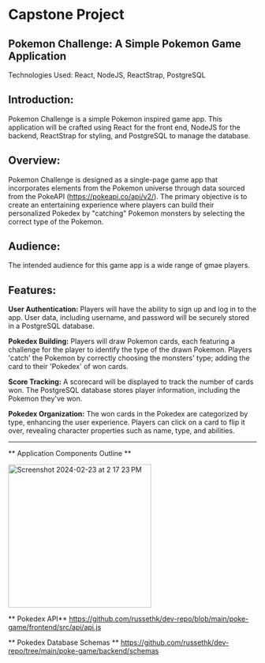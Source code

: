 # Capstone Project 

## Pokemon Challenge: A Simple Pokemon Game Application  ##
Technologies Used: React, NodeJS, ReactStrap, PostgreSQL

## Introduction:
Pokemon Challenge is a simple Pokemon inspired game app. This application will be crafted using React for the front end, NodeJS for the backend, ReactStrap for styling, and PostgreSQL to manage the database.

## Overview:
Pokemon Challenge is designed as a single-page game app that incorporates elements from the Pokemon universe through data sourced from the PokeAPI (https://pokeapi.co/api/v2/). The primary objective is to create an entertaining experience where players can build their personalized Pokedex by "catching" Pokemon monsters by selecting the correct type of the Pokemon. 

## Audience:
The intended audience for this game app is a wide range of gmae players. 
## Features:

**User Authentication:**
Players will have the ability to sign up and log in to the app.
User data, including username, and password will be securely stored in a PostgreSQL database.

**Pokedex Building:**
Players will draw Pokemon cards, each featuring a challenge for the player to identify the type of the drawn Pokemon.
Players 'catch' the Pokemon by correctly choosing the monsters' type; adding the card to their 'Pokedex' of won cards.

**Score Tracking:**
A scorecard will be displayed to track the number of cards won.
The PostgreSQL database stores player information, including the Pokemon they've won.

**Pokedex Organization:**
The won cards in the Pokedex are categorized by type, enhancing the user experience.
Players can click on a card to flip it over, revealing character properties such as name, type, and abilities.

------------------------------------------------------------

** Application Components Outline ** 


<img width="290" alt="Screenshot 2024-02-23 at 2 17 23 PM" src="https://github.com/krusseth-designs/capstone/assets/66326669/9ca2e996-57f5-4457-af7b-865035be5018">




** Pokedex API**
https://github.com/russethk/dev-repo/blob/main/poke-game/frontend/src/api/api.js

** Pokedex Database Schemas **
https://github.com/russethk/dev-repo/tree/main/poke-game/backend/schemas



